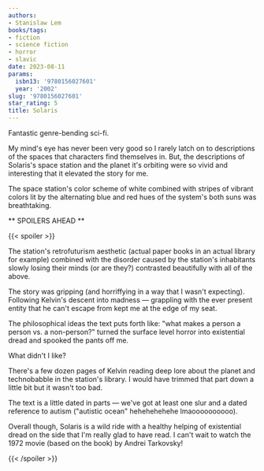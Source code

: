 ```yaml
---
authors:
- Stanislaw Lem
books/tags:
- fiction
- science fiction
- horror
- slavic
date: 2023-08-11
params:
  isbn13: '9780156027601'
  year: '2002'
slug: '9780156027601'
star_rating: 5
title: Solaris
---
```


Fantastic genre-bending sci-fi.

My mind's eye has never been very good so I rarely latch on to descriptions of the spaces that characters find themselves in. But, the descriptions of Solaris's space station and the planet it's orbiting were so vivid and interesting that it elevated the story for me.

The space station's color scheme of white combined with stripes of vibrant colors lit by the alternating blue and red hues of the system's both suns was breathtaking.

<!--more-->

** SPOILERS AHEAD **

{{< spoiler >}}

The station's retrofuturism aesthetic (actual paper books in an actual library for example) combined with the disorder caused by the station's inhabitants slowly losing their minds (or are they?) contrasted beautifully with all of the above.

The story was gripping (and horriffying in a way that I wasn't expecting). Following Kelvin's descent into madness — grappling with the ever present entity that he can't escape from kept me at the edge of my seat.

The philosophical ideas the text puts forth like: "what makes a person a person vs. a non-person?" turned the surface level horror into existential dread and spooked the pants off me.

What didn't I like?

There's a few dozen pages of Kelvin reading deep lore about the planet and technobabble in the station's library. I would have trimmed that part down a little bit but it wasn't too bad.

The text is a little dated in parts — we've got at least one slur and a dated reference to autism ("autistic ocean" hehehehehehe lmaoooooooooo).

Overall though, Solaris is a wild ride with a healthy helping of existential dread on the side that I'm really glad to have read. I can't wait to watch the 1972 movie (based on the book) by Andrei Tarkovsky!

{{< /spoiler >}}